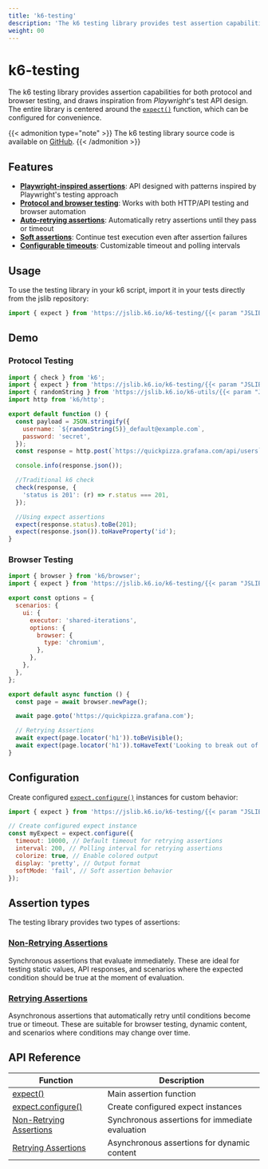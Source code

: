 ```yaml
---
title: 'k6-testing'
description: 'The k6 testing library provides test assertion capabilities for both protocol and browser testing.'
weight: 00
---
```


# k6-testing

The k6 testing library provides assertion capabilities for both protocol and browser testing, and draws inspiration from _Playwright_'s test API design.  
The entire library is centered around the [`expect()`](https://grafana.com/docs/k6/<K6_VERSION>/javascript-api/jslib/testing/expect) function, which can be configured for convenience.

{{< admonition type="note" >}}
The k6 testing library source code is available on [GitHub](https://github.com/grafana/k6-jslib-testing).
{{< /admonition >}}

## Features

- **[Playwright-inspired assertions](https://playwright.dev/docs/test-assertions)**: API designed with patterns inspired by Playwright's testing approach
- **[Protocol and browser testing](#demo)**: Works with both HTTP/API testing and browser automation
- **[Auto-retrying assertions](https://grafana.com/docs/k6/<K6_VERSION>/javascript-api/jslib/testing/expect#retrying-assertions)**: Automatically retry assertions until they pass or timeout
- **[Soft assertions](https://grafana.com/docs/k6/<K6_VERSION>/javascript-api/jslib/testing/expect#soft-assertions)**: Continue test execution even after assertion failures
- **[Configurable timeouts](https://grafana.com/docs/k6/<K6_VERSION>/javascript-api/jslib/testing/configure)**: Customizable timeout and polling intervals

## Usage

To use the testing library in your k6 script, import it in your tests directly from the jslib repository:

<!-- md-k6:skip -->

```javascript
import { expect } from 'https://jslib.k6.io/k6-testing/{{< param "JSLIB_TESTING_VERSION" >}}/index.js';
```

## Demo

### Protocol Testing

<!-- md-k6:skip -->

```javascript
import { check } from 'k6';
import { expect } from 'https://jslib.k6.io/k6-testing/{{< param "JSLIB_TESTING_VERSION" >}}/index.js';
import { randomString } from 'https://jslib.k6.io/k6-utils/{{< param "JSLIB_UTILS_VERSION" >}}/index.js';
import http from 'k6/http';

export default function () {
  const payload = JSON.stringify({
    username: `${randomString(5)}_default@example.com`,
    password: 'secret',
  });
  const response = http.post(`https://quickpizza.grafana.com/api/users`, payload); // create user

  console.info(response.json());

  //Traditional k6 check
  check(response, {
    'status is 201': (r) => r.status === 201,
  });

  //Using expect assertions
  expect(response.status).toBe(201);
  expect(response.json()).toHaveProperty('id');
}
```

### Browser Testing

<!-- md-k6:skip -->

```javascript
import { browser } from 'k6/browser';
import { expect } from 'https://jslib.k6.io/k6-testing/{{< param "JSLIB_TESTING_VERSION" >}}/index.js';

export const options = {
  scenarios: {
    ui: {
      executor: 'shared-iterations',
      options: {
        browser: {
          type: 'chromium',
        },
      },
    },
  },
};

export default async function () {
  const page = await browser.newPage();

  await page.goto('https://quickpizza.grafana.com');

  // Retrying Assertions
  await expect(page.locator('h1')).toBeVisible();
  await expect(page.locator('h1')).toHaveText('Looking to break out of your pizza routine?');
}
```

## Configuration

Create configured [`expect.configure()`](https://grafana.com/docs/k6/<K6_VERSION>/javascript-api/jslib/testing/configure) instances for custom behavior:

<!-- md-k6:skip -->

```javascript
import { expect } from 'https://jslib.k6.io/k6-testing/{{< param "JSLIB_TESTING_VERSION" >}}/index.js';

// Create configured expect instance
const myExpect = expect.configure({
  timeout: 10000, // Default timeout for retrying assertions
  interval: 200, // Polling interval for retrying assertions
  colorize: true, // Enable colored output
  display: 'pretty', // Output format
  softMode: 'fail', // Soft assertion behavior
});
```

## Assertion types

The testing library provides two types of assertions:

### [Non-Retrying Assertions](https://grafana.com/docs/k6/<K6_VERSION>/javascript-api/jslib/testing/non-retrying-assertions/)

Synchronous assertions that evaluate immediately. These are ideal for testing static values, API responses, and scenarios where the expected condition should be true at the moment of evaluation.

### [Retrying Assertions](https://grafana.com/docs/k6/<K6_VERSION>/javascript-api/jslib/testing/retrying-assertions/)

Asynchronous assertions that automatically retry until conditions become true or timeout. These are suitable for browser testing, dynamic content, and scenarios where conditions may change over time.

## API Reference

| Function                                                                                                                 | Description                                     |
| ------------------------------------------------------------------------------------------------------------------------ | ----------------------------------------------- |
| [expect()](https://grafana.com/docs/k6/<K6_VERSION>/javascript-api/jslib/testing/expect)                                 | Main assertion function                         |
| [expect.configure()](https://grafana.com/docs/k6/<K6_VERSION>/javascript-api/jslib/testing/configure)                    | Create configured expect instances              |
| [Non-Retrying Assertions](https://grafana.com/docs/k6/<K6_VERSION>/javascript-api/jslib/testing/non-retrying-assertions) | Synchronous assertions for immediate evaluation |
| [Retrying Assertions](https://grafana.com/docs/k6/<K6_VERSION>/javascript-api/jslib/testing/retrying-assertions)         | Asynchronous assertions for dynamic content     |
